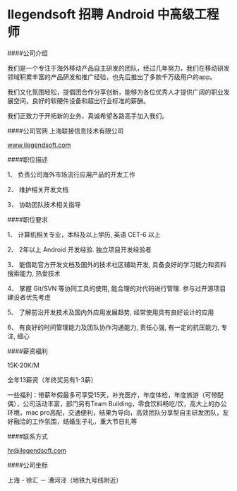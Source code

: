 Ilegendsoft 招聘 Android 中高级工程师
========== 

####公司介绍

我们是一个专注于海外移动产品自主研发的团队，经过几年努力，我们在移动研发领域积累丰富的产品研发和推广经验，也先后推出了多款千万级用户的app。

我们文化氛围轻松，提倡团合作分享创新，能够为各位优秀人才提供广阔的职业发展空间，良好的软硬件设备和超出行业标准的薪酬。

我们正致力于开拓新的业务，真诚希望各路高手加入我们。

####公司官网
上海联接信息技术有限公司

www.ilegendsoft.com

####职位描述

1、 负责公司海外市场流行应用产品的开发工作

2、 维护相关开发文档

3、 协助团队技术相关指导

####职位要求

1、 计算机相关专业，本科及以上学历, 英语 CET-6 以上

2、 2年以上 Android 开发经验. 独立项目开发经验者

3、 能借助官方开发文档及国外的技术社区辅助开发, 具备良好的学习能力和资料搜索能力, 热爱技术

4、 掌握 Git/SVN 等协同工具的使用, 能合理的对代码进行管理. 参与过开源项目建设者优先考虑

5、 了解前沿开发技术及国内外应用发展趋势, 经常使用具有良好设计的应用

6、 有良好的时间管理能力及团队协作沟通能力, 责任心强, 有一定的抗压能力, 专注, 细心

####薪资福利

15K-20K/M

全年13薪资（年终奖另有1-3薪）

一些福利：带薪年假最多可享受15天，补充医疗，年度体检，年度旅游（可带配偶），公司活动丰富，部门另有Team Building，零食饮料畅吃/饮，高大上的办公环境，mac pro高配，交通便利，结果为导向，高效团队分享型自主研发团队，友好融洽的工作氛围，结婚生子礼，重大节日礼等

####联系方式

hr@ilegendsoft.com

####公司坐标

上海 - 徐汇 － 漕河泾（地铁九号线附近） 
